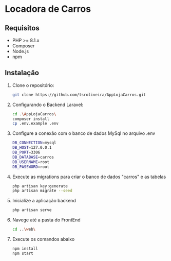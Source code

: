 # Locadora de Carros

## Requisitos
- PHP >= 8.1.x
- Composer
- Node.js
- npm

## Instalação

1. Clone o repositório:
   ```sh
   git clone https://github.com/tsroliveira/AppLojaCarros.git
   ```
2. Configurando o Backend Laravel:
   ```sh
   cd .\AppLojaCarros\
   composer install
   cp .env.example .env
   ```
3. Configure a conexão com o banco de dados MySql no arquivo .env
   ```sh
   DB_CONNECTION=mysql
   DB_HOST=127.0.0.1
   DB_PORT=3306
   DB_DATABASE=carros
   DB_USERNAME=root
   DB_PASSWORD=root
   ```
4. Execute as migrations para criar o banco de dados "carros" e as tabelas
   ```sh
   php artisan key:generate
   php artisan migrate --seed
   ```
5. Inicialize a aplicação backend 
   ```sh
   php artisan serve
   ```

6. Navege até a pasta do FrontEnd
   ```sh
   cd ..\web\
   ```
7. Execute os comandos abaixo
   ```sh
   npm install
   npm start

   

